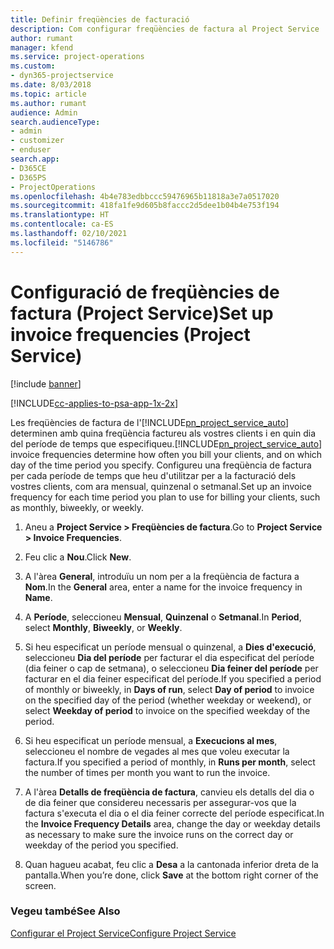 ```yaml
---
title: Definir freqüències de facturació
description: Com configurar freqüències de factura al Project Service
author: rumant
manager: kfend
ms.service: project-operations
ms.custom:
- dyn365-projectservice
ms.date: 8/03/2018
ms.topic: article
ms.author: rumant
audience: Admin
search.audienceType:
- admin
- customizer
- enduser
search.app:
- D365CE
- D365PS
- ProjectOperations
ms.openlocfilehash: 4b4e783edbbccc59476965b11818a3e7a0517020
ms.sourcegitcommit: 418fa1fe9d605b8faccc2d5dee1b04b4e753f194
ms.translationtype: HT
ms.contentlocale: ca-ES
ms.lasthandoff: 02/10/2021
ms.locfileid: "5146786"
---
```

# <a name="set-up-invoice-frequencies-project-service"></a><span data-ttu-id="486a7-103">Configuració de freqüències de factura (Project Service)</span><span class="sxs-lookup"><span data-stu-id="486a7-103">Set up invoice frequencies (Project Service)</span></span>

[!include [banner](../includes/psa-now-project-operations.md)]

[!INCLUDE[cc-applies-to-psa-app-1x-2x](../includes/cc-applies-to-psa-app-1x-2x.md)]

<span data-ttu-id="486a7-104">Les freqüències de factura de l'[!INCLUDE[pn_project_service_auto](../includes/pn-project-service-auto.md)] determinen amb quina freqüència factureu als vostres clients i en quin dia del període de temps que especifiqueu.</span><span class="sxs-lookup"><span data-stu-id="486a7-104">[!INCLUDE[pn_project_service_auto](../includes/pn-project-service-auto.md)] invoice frequencies determine how often you bill your clients, and on which day of the time period you specify.</span></span> <span data-ttu-id="486a7-105">Configureu una freqüència de factura per cada període de temps que heu d'utilitzar per a la facturació dels vostres clients, com ara mensual, quinzenal o setmanal.</span><span class="sxs-lookup"><span data-stu-id="486a7-105">Set up an invoice frequency for each time period you plan to use for billing your clients, such as monthly, biweekly, or weekly.</span></span>  
  
1.  <span data-ttu-id="486a7-106">Aneu a **Project Service > Freqüències de factura**.</span><span class="sxs-lookup"><span data-stu-id="486a7-106">Go to **Project Service > Invoice Frequencies**.</span></span>  
  
2.  <span data-ttu-id="486a7-107">Feu clic a **Nou**.</span><span class="sxs-lookup"><span data-stu-id="486a7-107">Click **New**.</span></span>  
  
3.  <span data-ttu-id="486a7-108">A l'àrea **General**, introduïu un nom per a la freqüència de factura a **Nom**.</span><span class="sxs-lookup"><span data-stu-id="486a7-108">In the **General** area, enter a name for the invoice frequency in **Name**.</span></span>  
  
4.  <span data-ttu-id="486a7-109">A **Període**, seleccioneu **Mensual**, **Quinzenal** o **Setmanal**.</span><span class="sxs-lookup"><span data-stu-id="486a7-109">In **Period**, select **Monthly**, **Biweekly**, or **Weekly**.</span></span>  
  
5.  <span data-ttu-id="486a7-110">Si heu especificat un període mensual o quinzenal, a **Dies d'execució**, seleccioneu **Dia del període** per facturar el dia especificat del període (dia feiner o cap de setmana), o seleccioneu **Dia feiner del període** per facturar en el dia feiner especificat del període.</span><span class="sxs-lookup"><span data-stu-id="486a7-110">If you specified a period of monthly or biweekly, in **Days of run**, select **Day of period** to invoice on the specified day of the period (whether weekday or weekend), or select **Weekday of period** to invoice on the specified weekday of the period.</span></span>  
  
6.  <span data-ttu-id="486a7-111">Si heu especificat un període mensual, a **Execucions al mes**, seleccioneu el nombre de vegades al mes que voleu executar la factura.</span><span class="sxs-lookup"><span data-stu-id="486a7-111">If you specified a period of monthly, in **Runs per month**, select the number of times per month you want to run the invoice.</span></span>  
  
7.  <span data-ttu-id="486a7-112">A l'àrea **Detalls de freqüència de factura**, canvieu els detalls del dia o de dia feiner que considereu necessaris per assegurar-vos que la factura s'executa el dia o el dia feiner correcte del període especificat.</span><span class="sxs-lookup"><span data-stu-id="486a7-112">In the **Invoice Frequency Details** area, change the day or weekday details as necessary to make sure the invoice runs on the correct day or weekday of the period you specified.</span></span>  
  
8.  <span data-ttu-id="486a7-113">Quan hagueu acabat, feu clic a **Desa** a la cantonada inferior dreta de la pantalla.</span><span class="sxs-lookup"><span data-stu-id="486a7-113">When you’re done, click **Save** at the bottom right corner of the screen.</span></span>  
  
### <a name="see-also"></a><span data-ttu-id="486a7-114">Vegeu també</span><span class="sxs-lookup"><span data-stu-id="486a7-114">See Also</span></span>  
 [<span data-ttu-id="486a7-115">Configurar el Project Service</span><span class="sxs-lookup"><span data-stu-id="486a7-115">Configure Project Service</span></span>](../psa/configure.md)
